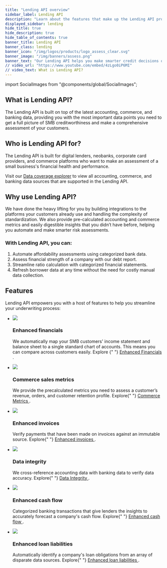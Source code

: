 ```yaml
---
title: "Lending API overview"
sidebar_label: Lending API
description: "Learn about the features that make up the Lending API product"
displayed_sidebar: lending
hide_title: true
hide_description: true
hide_table_of_contents: true
banner_title: Lending API
banner_class: lending
banner_icon: "/img/logos/products/logo_assess_clear.svg"
banner_image: "/img/banners/assess.png"
banner_text: "Our Lending API helps you make smarter credit decisions on small businesses by enabling you to pull your customers' latest data from accounting, banking, and commerce platforms they are already using. It also includes features to help providers verify the accuracy of data and process it more efficiently."
// video_url: "https://www.youtube.com/embed/4zLgo0iP6MI"
// video_text: What is Lending API?
---
```


import SocialImages from "@components/global/SocialImages";

<SocialImages imgSrc="/img/old/f0c6d43-73D1AFFF-6E41-47F3-8E25-BB20DA16C754.jpeg"/>

## What is Lending API?

The Lending API is built on top of the latest accounting, commerce, and banking data, providing you with the most important data points you need to get a full picture of SMB creditworthiness and make a comprehensive assessment of your customers.

## Who is Lending API for?

The Lending API is built for digital lenders, neobanks, corporate card providers, and commerce platforms who want to make an assessment of a small business's financial health and performance.

Visit our <a className="external" href="https://knowledge.codat.io/coverage/products/4e02a90f-e61c-463b-9aaf-55b0e5087792" target="_blank">Data coverage explorer</a> to view all accounting, commerce, and banking data sources that are supported in the Lending API.

## Why use Lending API?

We have done the heavy lifting for you by building integrations to the platforms your customers already use and handling the complexity of standardization. We also provide pre-calculated accounting and commerce metrics and easily digestible insights that you didn’t have before, helping you automate and make smarter risk assessments.

### With Lending API, you can:

1. Automate affordability assessments using categorized bank data.
2. Assess financial strength of a company with our debt report.
3. Streamline ratio calculation with categorized financial statements.
4. Refresh borrower data at any time without the need for costly manual data collection.

## Features

Lending API empowers you with a host of features to help you streamline your underwriting process:

<ul className="card-container col-2">
  <li className="card">
    <div class="header">
      <img
        src="/img/wp-icons/copy-feature-bullet.svg"
        class="mini-icon"
      />
      <h3>Enhanced financials</h3>
    </div>
    <p>
      We automatically map your SMB customers' income statement and balance
      sheet to a single standard chart of accounts. This means you can compare
      across customers easily. Explore {" "}
      <a href="/lending/enhanced-financials/overview">
        Enhanced Financials
      </a>
      .
    </p>
  </li>
  
  <li className="card">
    <div class="header">
      <img
        src="/img/wp-icons/copy-feature-bullet.svg"
        class="mini-icon"
      />
      <h3>Commerce sales metrics</h3>
    </div>
    <p>
      We provide the precalculated metrics you need to assess a customer’s
      revenue, orders, and customer retention profile. Explore{" "}
      <a href="/lending/commerce-metrics/overview">
        Commerce Metrics
      </a>
      .
    </p>
  </li>

  <li className="card">
    <div class="header">
      <img
        src="/img/wp-icons/copy-feature-bullet.svg"
        class="mini-icon"
      />
      <h3>Enhanced invoices</h3>
    </div>
    <p>
      Verify payments that have been made on invoices against an immutable source. Explore{" "}
      <a href="/lending/enhanced-invoices/overview">
        Enhanced invoices
      </a>
      .
    </p>
  </li>

  <li className="card">
    <div class="header">
      <img
        src="/img/wp-icons/copy-feature-bullet.svg"
        class="mini-icon"
      />
      <h3>Data integrity</h3>
    </div>
    <p>
      We cross-reference accounting data with banking data to verify data
      accuracy. Explore{" "}
      <a href="/lending/data-integrity/overview">
        Data Integrity
      </a>
      .
    </p>
  </li>

  <li className="card">
    <div class="header">
      <img
        src="/img/wp-icons/copy-feature-bullet.svg"
        class="mini-icon"
      />
      <h3>Enhanced cash flow</h3>
    </div>
    <p>
      Categorized banking transactions that give lenders the insights to accurately forecast a company's cash flow. Explore{" "}
      <a href="/lending/enhanced-cash-flow/overview">
        Enhanced cash flow
      </a>
      .
    </p>
  </li>

  <li className="card">
    <div class="header">
      <img
        src="/img/wp-icons/copy-feature-bullet.svg"
        class="mini-icon"
      />
      <h3>Enhanced loan liabilities</h3>
    </div>
    <p>
      Automatically identify a company's loan obligations from an array of disparate data sources. Explore{" "}
      <a href="/lending/enhanced-liabilities/overview">
        Enhanced loan liabilities
      </a>
      .
    </p>
  </li>

</ul>
